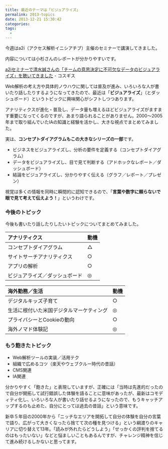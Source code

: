 ```yaml
---
title: 最近のテーマは「ビジュアライズ」
permalink: 2013-topics
date: 2013-12-21 15:30:42
categories: 
tags:
  - 
---
```


今週はa2i（アクセス解析イニシアチブ）主催のセミナーで講演してきました。

内容については小杉さんのレポートが分かりやすいです。

[a2iセミナーで清水誠さんの「チームの意思決定に不可欠なデータのビジュアライズ」を聴いてきました](http://kosgis.com/news/report-a2i_131217/) - コスギス

Web解析の考え方や具体的ノウハウに関しては普及が進み、いろいろな人が書いたり話したりするようになってきたので、最近は「**ビジュアライズ**」（とダッシュボード）というトピックに興味関心がシフトしつつあります。
<!-- more -->

アナリティクスが進化・普及し、データ量も増えるほどビジュアライズがますます重要になってくるのですが、あまり語られることがありません。2000〜2005年まで取り組んでいたIAの知識と経験を活かし、大きな視点でまとめてみました。

実は、**コンセプトダイアグラムもこの大きなシリーズの一部**です。

- ビジネスをビジュアライズし、分析の要件を定義する（コンセプトダイアグラム）
- データをビジュアライズし、目で見て判断する（アドホックなレポート／ダッシュボード）
- 結論をビジュアライズし、分かりやすく伝える（グラフ／レポート／プレゼン）

視覚は多くの情報を同時に瞬間的に認知できるので、「**言葉や数字に頼らないで眼で見て考えて伝えよう！**」というわけです。

### 今後のトピック
今後も書いたり話したりしたいトピックについてまとめてみました。

|アナリティクス|動機|
|:---|---|
| コンセプトダイアグラム | △ |
| サイトサーチアナリティクス | ○ |
| アプリの解析 | ○ |
| ビジュアライズ／ダッシュボード | ◎ |

|海外勤務／生活|動機|
|:---|---|
| デジタルキッズ子育て | ○ |
| 生活に根付いた米国デジタルマーケティング | ◎ |
| プライバシーとCookieの動向 | ○ |
| 海外ノマド体験記 | ◎ |

### もう飽きたトピック

- Web解析ツールの実装／活用テク
- 組織で広めるコツ（楽天やウェブクルー時代の昔話）
- CMS関連
- IA関連

分かりやすく「飽きた」と表現していますが、正確には「当時は先進的だったので自分が開拓して試行錯誤した体験を語ることに意味があったが、最新はコモディティ化し、いろいろな人が書いたり話せるようになったので、もうキャッチアップするのも止めた、自分にとっては過去の昔話」という意味です。

新卒５年目の2000年から「ニッチなエリアを開拓して自分の体験を自分の言葉で語り、広がって大きくなったら捨てて次の種を見つける」という綱渡りのキャリアに切り替えて13年。「読みが外れたらどうしよう」「せっかくの評判を捨てるのはもったいない」などと悩ましいこともあるんですが、チャレンジ精神を信じて進み続けるしかないと思ってます。